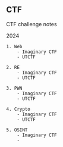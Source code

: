 ## CTF
CTF challenge notes

2024

	1. Web
		- Imaginary CTF
		- UTCTF

	2. RE
		- Imaginary CTF
		- UTCTF

	3. PWN
		- Imaginary CTF
		- UTCTF

	4. Crypto
		- Imaginary CTF
		- UTCTF

	5. OSINT
		- Imaginary CTF
		-
